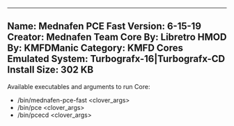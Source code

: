 -----------------------
Name: Mednafen PCE Fast
Version: 6-15-19
Creator: Mednafen Team
Core By: Libretro
HMOD By: KMFDManic
Category: KMFD Cores
Emulated System: Turbografx-16|Turbografx-CD
Install Size: 302 KB
-----------------------
Available executables and arguments to run Core:
- /bin/mednafen-pce-fast <rom> <clover_args>
- /bin/pce <rom> <clover_args>
- /bin/pcecd <rom> <clover_args>
